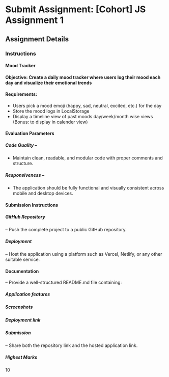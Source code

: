 # Submit Assignment: [Cohort] JS Assignment 1

## Assignment Details

### Instructions

#### Mood Tracker

#### Objective: Create a daily mood tracker where users log their mood each day and visualize their emotional trends

#### Requirements:

- Users pick a mood emoji (happy, sad, neutral, excited, etc.) for the day
- Store the mood logs in LocalStorage
- Display a timeline view of past moods day/week/month wise views (Bonus: to display in calender view)

#### Evaluation Parameters

##### Code Quality –

- Maintain clean, readable, and modular code with proper comments and structure.

##### Responsiveness –

- The application should be fully functional and visually consistent across mobile and desktop devices.

#### Submission Instructions

##### GitHub Repository

– Push the complete project to a public GitHub repository.

##### Deployment

– Host the application using a platform such as Vercel, Netlify, or any other suitable service.

#### Documentation

– Provide a well-structured README.md file containing:

##### Application features

##### Screenshots

##### Deployment link

##### Submission

– Share both the repository link and the hosted application link.

##### Highest Marks

10
